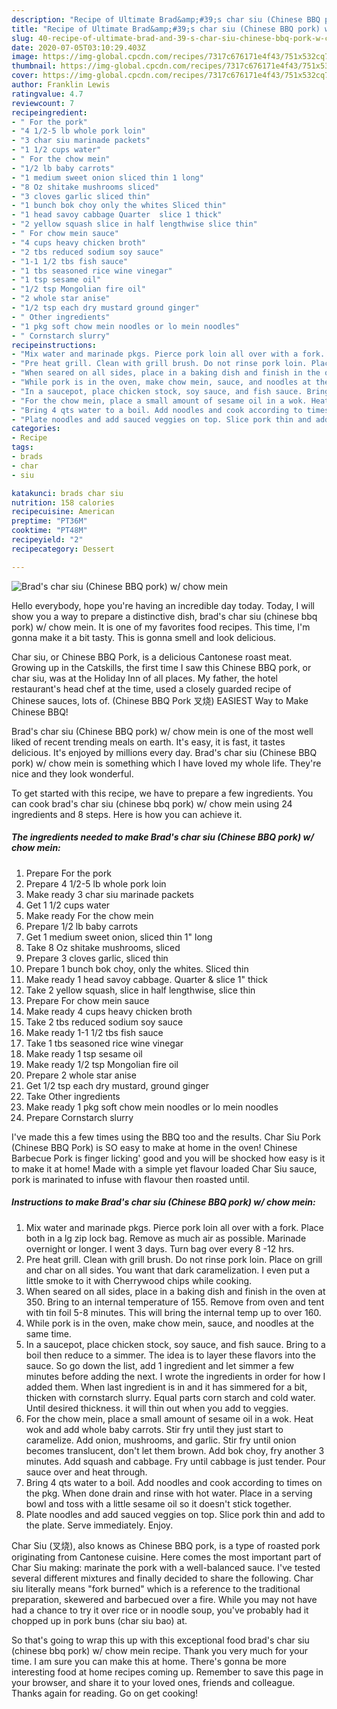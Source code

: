 ```yaml
---
description: "Recipe of Ultimate Brad&amp;#39;s char siu (Chinese BBQ pork) w/ chow mein"
title: "Recipe of Ultimate Brad&amp;#39;s char siu (Chinese BBQ pork) w/ chow mein"
slug: 40-recipe-of-ultimate-brad-and-39-s-char-siu-chinese-bbq-pork-w-chow-mein
date: 2020-07-05T03:10:29.403Z
image: https://img-global.cpcdn.com/recipes/7317c676171e4f43/751x532cq70/brads-char-siu-chinese-bbq-pork-w-chow-mein-recipe-main-photo.jpg
thumbnail: https://img-global.cpcdn.com/recipes/7317c676171e4f43/751x532cq70/brads-char-siu-chinese-bbq-pork-w-chow-mein-recipe-main-photo.jpg
cover: https://img-global.cpcdn.com/recipes/7317c676171e4f43/751x532cq70/brads-char-siu-chinese-bbq-pork-w-chow-mein-recipe-main-photo.jpg
author: Franklin Lewis
ratingvalue: 4.7
reviewcount: 7
recipeingredient:
- " For the pork"
- "4 1/2-5 lb whole pork loin"
- "3 char siu marinade packets"
- "1 1/2 cups water"
- " For the chow mein"
- "1/2 lb baby carrots"
- "1 medium sweet onion sliced thin 1 long"
- "8 Oz shitake mushrooms sliced"
- "3 cloves garlic sliced thin"
- "1 bunch bok choy only the whites Sliced thin"
- "1 head savoy cabbage Quarter  slice 1 thick"
- "2 yellow squash slice in half lengthwise slice thin"
- " For chow mein sauce"
- "4 cups heavy chicken broth"
- "2 tbs reduced sodium soy sauce"
- "1-1 1/2 tbs fish sauce"
- "1 tbs seasoned rice wine vinegar"
- "1 tsp sesame oil"
- "1/2 tsp Mongolian fire oil"
- "2 whole star anise"
- "1/2 tsp each dry mustard ground ginger"
- " Other ingredients"
- "1 pkg soft chow mein noodles or lo mein noodles"
- " Cornstarch slurry"
recipeinstructions:
- "Mix water and marinade pkgs. Pierce pork loin all over with a fork. Place both in a lg zip lock bag. Remove as much air as possible. Marinade overnight or longer. I went 3 days. Turn bag over every 8 -12 hrs."
- "Pre heat grill. Clean with grill brush. Do not rinse pork loin. Place on grill and char on all sides. You want that dark caramelization. I even put a little smoke to it with Cherrywood chips while cooking."
- "When seared on all sides, place in a baking dish and finish in the oven at 350. Bring to an internal temperature of 155. Remove from oven and tent with tin foil 5-8 minutes. This will bring the internal temp up to over 160."
- "While pork is in the oven, make chow mein, sauce, and noodles at the same time."
- "In a saucepot, place chicken stock, soy sauce, and fish sauce. Bring to a boil then reduce to a simmer. The idea is to layer these flavors into the sauce. So go down the list, add 1 ingredient and let simmer a few minutes before adding the next. I wrote the ingredients in order for how I added them. When last ingredient is in and it has simmered for a bit, thicken with cornstarch slurry. Equal parts corn starch and cold water. Until desired thickness. it will thin out when you add to veggies."
- "For the chow mein, place a small amount of sesame oil in a wok. Heat wok and add whole baby carrots. Stir fry until they just start to caramelize. Add onion, mushrooms, and garlic. Stir fry until onion becomes translucent, don&#39;t let them brown. Add bok choy, fry another 3 minutes. Add squash and cabbage. Fry until cabbage is just tender. Pour sauce over and heat through."
- "Bring 4 qts water to a boil. Add noodles and cook according to times on the pkg. When done drain and rinse with hot water. Place in a serving bowl and toss with a little sesame oil so it doesn&#39;t stick together."
- "Plate noodles and add sauced veggies on top. Slice pork thin and add to the plate. Serve immediately. Enjoy."
categories:
- Recipe
tags:
- brads
- char
- siu

katakunci: brads char siu 
nutrition: 158 calories
recipecuisine: American
preptime: "PT36M"
cooktime: "PT48M"
recipeyield: "2"
recipecategory: Dessert

---
```



![Brad&#39;s char siu (Chinese BBQ pork) w/ chow mein](https://img-global.cpcdn.com/recipes/7317c676171e4f43/751x532cq70/brads-char-siu-chinese-bbq-pork-w-chow-mein-recipe-main-photo.jpg)

Hello everybody, hope you're having an incredible day today. Today, I will show you a way to prepare a distinctive dish, brad&#39;s char siu (chinese bbq pork) w/ chow mein. It is one of my favorites food recipes. This time, I'm gonna make it a bit tasty. This is gonna smell and look delicious.

Char siu, or Chinese BBQ Pork, is a delicious Cantonese roast meat. Growing up in the Catskills, the first time I saw this Chinese BBQ pork, or char siu, was at the Holiday Inn of all places. My father, the hotel restaurant&#39;s head chef at the time, used a closely guarded recipe of Chinese sauces, lots of. (Chinese BBQ Pork 叉烧) EASIEST Way to Make Chinese BBQ!

Brad&#39;s char siu (Chinese BBQ pork) w/ chow mein is one of the most well liked of recent trending meals on earth. It's easy, it is fast, it tastes delicious. It's enjoyed by millions every day. Brad&#39;s char siu (Chinese BBQ pork) w/ chow mein is something which I have loved my whole life. They're nice and they look wonderful.


To get started with this recipe, we have to prepare a few ingredients. You can cook brad&#39;s char siu (chinese bbq pork) w/ chow mein using 24 ingredients and 8 steps. Here is how you can achieve it.

<!--inarticleads1-->

##### The ingredients needed to make Brad&#39;s char siu (Chinese BBQ pork) w/ chow mein:

1. Prepare  For the pork
1. Prepare 4 1/2-5 lb whole pork loin
1. Make ready 3 char siu marinade packets
1. Get 1 1/2 cups water
1. Make ready  For the chow mein
1. Prepare 1/2 lb baby carrots
1. Get 1 medium sweet onion, sliced thin 1&#34; long
1. Take 8 Oz shitake mushrooms, sliced
1. Prepare 3 cloves garlic, sliced thin
1. Prepare 1 bunch bok choy, only the whites. Sliced thin
1. Make ready 1 head savoy cabbage. Quarter &amp; slice 1&#34; thick
1. Take 2 yellow squash, slice in half lengthwise, slice thin
1. Prepare  For chow mein sauce
1. Make ready 4 cups heavy chicken broth
1. Take 2 tbs reduced sodium soy sauce
1. Make ready 1-1 1/2 tbs fish sauce
1. Take 1 tbs seasoned rice wine vinegar
1. Make ready 1 tsp sesame oil
1. Make ready 1/2 tsp Mongolian fire oil
1. Prepare 2 whole star anise
1. Get 1/2 tsp each dry mustard, ground ginger
1. Take  Other ingredients
1. Make ready 1 pkg soft chow mein noodles or lo mein noodles
1. Prepare  Cornstarch slurry


I&#39;ve made this a few times using the BBQ too and the results. Char Siu Pork (Chinese BBQ Pork) is SO easy to make at home in the oven! Chinese Barbecue Pork is finger licking&#39; good and you will be shocked how easy is it to make it at home! Made with a simple yet flavour loaded Char Siu sauce, pork is marinated to infuse with flavour then roasted until. 

<!--inarticleads2-->

##### Instructions to make Brad&#39;s char siu (Chinese BBQ pork) w/ chow mein:

1. Mix water and marinade pkgs. Pierce pork loin all over with a fork. Place both in a lg zip lock bag. Remove as much air as possible. Marinade overnight or longer. I went 3 days. Turn bag over every 8 -12 hrs.
1. Pre heat grill. Clean with grill brush. Do not rinse pork loin. Place on grill and char on all sides. You want that dark caramelization. I even put a little smoke to it with Cherrywood chips while cooking.
1. When seared on all sides, place in a baking dish and finish in the oven at 350. Bring to an internal temperature of 155. Remove from oven and tent with tin foil 5-8 minutes. This will bring the internal temp up to over 160.
1. While pork is in the oven, make chow mein, sauce, and noodles at the same time.
1. In a saucepot, place chicken stock, soy sauce, and fish sauce. Bring to a boil then reduce to a simmer. The idea is to layer these flavors into the sauce. So go down the list, add 1 ingredient and let simmer a few minutes before adding the next. I wrote the ingredients in order for how I added them. When last ingredient is in and it has simmered for a bit, thicken with cornstarch slurry. Equal parts corn starch and cold water. Until desired thickness. it will thin out when you add to veggies.
1. For the chow mein, place a small amount of sesame oil in a wok. Heat wok and add whole baby carrots. Stir fry until they just start to caramelize. Add onion, mushrooms, and garlic. Stir fry until onion becomes translucent, don&#39;t let them brown. Add bok choy, fry another 3 minutes. Add squash and cabbage. Fry until cabbage is just tender. Pour sauce over and heat through.
1. Bring 4 qts water to a boil. Add noodles and cook according to times on the pkg. When done drain and rinse with hot water. Place in a serving bowl and toss with a little sesame oil so it doesn&#39;t stick together.
1. Plate noodles and add sauced veggies on top. Slice pork thin and add to the plate. Serve immediately. Enjoy.


Char Siu (叉烧), also knows as Chinese BBQ pork, is a type of roasted pork originating from Cantonese cuisine. Here comes the most important part of Char Siu making: marinate the pork with a well-balanced sauce. I&#39;ve tested several different mixtures and finally decided to share the following. Char siu literally means &#34;fork burned&#34; which is a reference to the traditional preparation, skewered and barbecued over a fire. While you may not have had a chance to try it over rice or in noodle soup, you&#39;ve probably had it chopped up in pork buns (char siu bao) at. 

So that's going to wrap this up with this exceptional food brad&#39;s char siu (chinese bbq pork) w/ chow mein recipe. Thank you very much for your time. I am sure you can make this at home. There's gonna be more interesting food at home recipes coming up. Remember to save this page in your browser, and share it to your loved ones, friends and colleague. Thanks again for reading. Go on get cooking!
